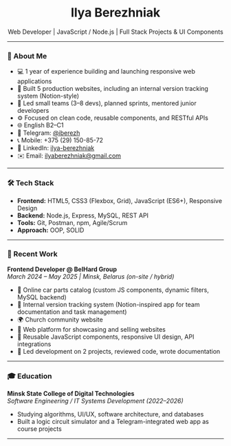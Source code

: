 <h1 align="center">Ilya Berezhniak</h1>

<p align="center">
  Web Developer | JavaScript / Node.js | Full Stack Projects & UI Components  
</p>

---

### 🚀 About Me

- 💻 1 year of experience building and launching responsive web applications  
- 🧠 Built 5 production websites, including an internal version tracking system (Notion-style)  
- 👥 Led small teams (3–8 devs), planned sprints, mentored junior developers  
- ⚙️ Focused on clean code, reusable components, and RESTful APIs  
- 🌐 English B2–C1  
- 📱 Telegram: [@iberezh](https://t.me/iberezh)  
- 📞 Mobile: +375 (29) 150-85-72  
- 💼 LinkedIn: [ilya-berezhniak](https://www.linkedin.com/in/ilya-berezhniak-0380b8331/)  
- ✉️ Email: [ilyaberezhniak@gmail.com](mailto:ilyaberezhniak@gmail.com)
  
---

### 🛠 Tech Stack

- **Frontend:** HTML5, CSS3 (Flexbox, Grid), JavaScript (ES6+), Responsive Design  
- **Backend:** Node.js, Express, MySQL, REST API  
- **Tools:** Git, Postman, npm, Agile/Scrum  
- **Approach:** OOP, SOLID  

---

### 💼 Recent Work

**Frontend Developer @ BelHard Group**  
_March 2024 – May 2025 | Minsk, Belarus (on-site / hybrid)_

- 🛒 Online car parts catalog (custom JS components, dynamic filters, MySQL backend)  
- 🧾 Internal version tracking system (Notion-inspired app for team documentation and task management)  
- 🌍 Church community website  
- 💼 Web platform for showcasing and selling websites  
- 🧩 Reusable JavaScript components, responsive UI design, API integrations  
- 📌 Led development on 2 projects, reviewed code, wrote documentation  

---

### 🎓 Education

**Minsk State College of Digital Technologies**  
_Software Engineering / IT Systems Development (2022–2026)_

- Studying algorithms, UI/UX, software architecture, and databases  
- Built a logic circuit simulator and a Telegram-integrated web app as course projects  

---
